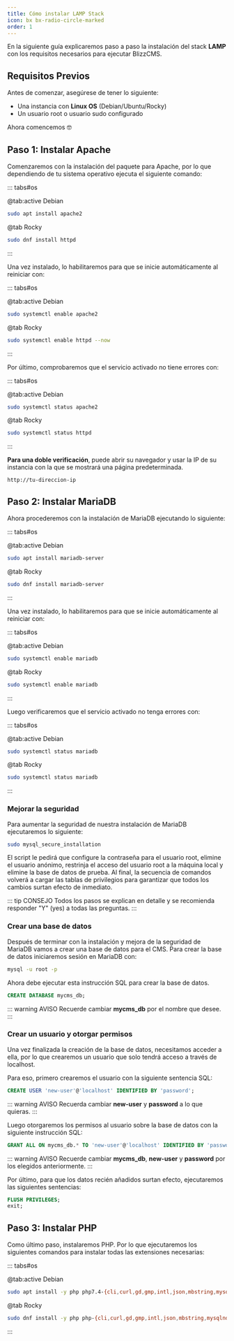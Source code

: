 ```yaml
---
title: Cómo instalar LAMP Stack
icon: bx bx-radio-circle-marked
order: 1
---
```


En la siguiente guía explicaremos paso a paso la instalación del stack **LAMP** con los requisitos necesarios para ejecutar BlizzCMS.

## Requisitos Previos

Antes de comenzar, asegúrese de tener lo siguiente:

- Una instancia con **Linux OS** (Debian/Ubuntu/Rocky)
- Un usuario root o usuario sudo configurado

Ahora comencemos :nerd_face:

## Paso 1: Instalar Apache

Comenzaremos con la instalación del paquete para Apache, por lo que dependiendo de tu sistema operativo ejecuta el siguiente comando:

::: tabs#os

@tab:active Debian

```bash
sudo apt install apache2
```

@tab Rocky

```bash
sudo dnf install httpd
```

:::

Una vez instalado, lo habilitaremos para que se inicie automáticamente al reiniciar con:

::: tabs#os

@tab:active Debian

```bash
sudo systemctl enable apache2
```

@tab Rocky

```bash
sudo systemctl enable httpd --now
```

:::

Por último, comprobaremos que el servicio activado no tiene errores con:

::: tabs#os

@tab:active Debian

```bash
sudo systemctl status apache2
```

@tab Rocky

```bash
sudo systemctl status httpd
```

:::

**Para una doble verificación**, puede abrir su navegador y usar la IP de su instancia con la que se mostrará una página predeterminada.

```
http://tu-direccion-ip
```

## Paso 2: Instalar MariaDB

Ahora procederemos con la instalación de MariaDB ejecutando lo siguiente:

::: tabs#os

@tab:active Debian

```bash
sudo apt install mariadb-server
```

@tab Rocky

```bash
sudo dnf install mariadb-server
```

:::

Una vez instalado, lo habilitaremos para que se inicie automáticamente al reiniciar con:

::: tabs#os

@tab:active Debian

```bash
sudo systemctl enable mariadb
```

@tab Rocky

```bash
sudo systemctl enable mariadb
```

:::

Luego verificaremos que el servicio activado no tenga errores con:

::: tabs#os

@tab:active Debian

```bash
sudo systemctl status mariadb
```

@tab Rocky

```bash
sudo systemctl status mariadb
```

:::

### Mejorar la seguridad

Para aumentar la seguridad de nuestra instalación de MariaDB ejecutaremos lo siguiente:

```bash
sudo mysql_secure_installation
```

El script le pedirá que configure la contraseña para el usuario root, elimine el usuario anónimo, restrinja el acceso del usuario root a la máquina local y elimine la base de datos de prueba. Al final, la secuencia de comandos volverá a cargar las tablas de privilegios para garantizar que todos los cambios surtan efecto de inmediato.

::: tip CONSEJO
Todos los pasos se explican en detalle y se recomienda responder "Y" (yes) a todas las preguntas.
:::

### Crear una base de datos

Después de terminar con la instalación y mejora de la seguridad de MariaDB vamos a crear una base de datos para el CMS. Para crear la base de datos iniciaremos sesión en MariaDB con:

```bash
mysql -u root -p
```

Ahora debe ejecutar esta instrucción SQL para crear la base de datos.

```sql
CREATE DATABASE mycms_db;
```

::: warning AVISO
Recuerde cambiar **mycms_db** por el nombre que desee.
:::

### Crear un usuario y otorgar permisos

Una vez finalizada la creación de la base de datos, necesitamos acceder a ella, por lo que crearemos un usuario que solo tendrá acceso a través de localhost.

Para eso, primero crearemos el usuario con la siguiente sentencia SQL:

```sql
CREATE USER 'new-user'@'localhost' IDENTIFIED BY 'password';
```

::: warning AVISO
Recuerda cambiar **new-user** y **password** a lo que quieras.
:::

Luego otorgaremos los permisos al usuario sobre la base de datos con la siguiente instrucción SQL:

```sql
GRANT ALL ON mycms_db.* TO 'new-user'@'localhost' IDENTIFIED BY 'password';
```

::: warning AVISO
Recuerde cambiar **mycms_db**, **new-user** y **password** por los elegidos anteriormente.
:::

Por último, para que los datos recién añadidos surtan efecto, ejecutaremos las siguientes sentencias:

```sql
FLUSH PRIVILEGES;
exit;
```

## Paso 3: Instalar PHP

Como último paso, instalaremos PHP. Por lo que ejecutaremos los siguientes comandos para instalar todas las extensiones necesarias:

::: tabs#os

@tab:active Debian

```bash
sudo apt install -y php php7.4-{cli,curl,gd,gmp,intl,json,mbstring,mysqlnd,openssl,soap,xml}
```

@tab Rocky

```bash
sudo dnf install -y php php-{cli,curl,gd,gmp,intl,json,mbstring,mysqlnd,openssl,soap,xml}
```

:::
